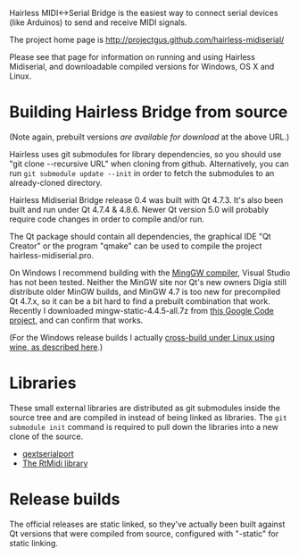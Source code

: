 Hairless MIDI<->Serial Bridge is the easiest way to connect serial devices (like Arduinos) to send and receive MIDI signals.

The project home page is http://projectgus.github.com/hairless-midiserial/

Please see that page for information on running and using Hairless Midiserial, and downloadable compiled versions for Windows, OS X and Linux.

# Building Hairless Bridge from source

(Note again, prebuilt versions *are available for download* at the above URL.)

Hairless uses git submodules for library dependencies, so you should use "git clone --recursive URL" when cloning from github. Alternatively, you can run `git submodule update --init` in order to fetch the submodules to an already-cloned directory.

Hairless Midiserial Bridge release 0.4 was built with Qt 4.7.3. It's also been built and run under Qt 4.7.4 & 4.8.6. Newer Qt version 5.0 will probably require code changes in order to compile and/or run.

The Qt package should contain all dependencies, the graphical IDE "Qt Creator" or the program "qmake" can be used to compile the project hairless-midiserial.pro.

On Windows I recommend building with the [MingGW compiler](http://www.mingw.org/), Visual Studio has not been tested. Neither the MinGW site nor Qt's new owners Digia still distribute older MinGW builds, and MinGW 4.7 is too new for precompiled Qt 4.7.x, so it can be a bit hard to find a prebuilt combination that work. Recently I downloaded mingw-static-4.4.5-all.7z from [this Google Code project](https://code.google.com/p/qp-gcc/downloads/list), and can confirm that works.

(For the Windows release builds I actually [cross-build under Linux using wine, as described here](http://projectgus.com/2011/09/developing-qt-apps-for-windows-using-linux-wine/).)

# Libraries

These small external libraries are distributed as git submodules inside the source tree and are compiled in instead of being linked as libraries. The `git submodule init` command is required to pull down the libraries into a new clone of the source.

* [qextserialport](https://code.google.com/p/qextserialport/)
* [The RtMidi library](https://github.com/thestk/rtmidi)

# Release builds

The official releases are static linked, so they've actually been built against Qt versions that were compiled from source, configured with "-static" for static linking.
